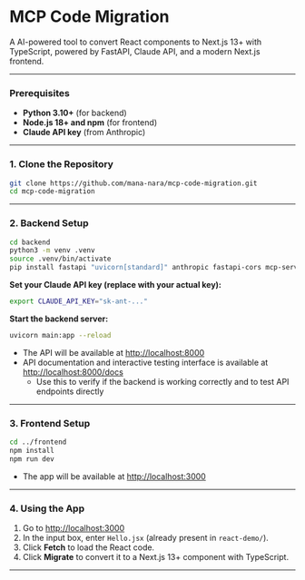 # MCP Code Migration

A AI-powered tool to convert React components to Next.js 13+ with TypeScript, powered by FastAPI, Claude API, and a modern Next.js frontend.

---

### Prerequisites

- **Python 3.10+** (for backend)
- **Node.js 18+ and npm** (for frontend)
- **Claude API key** (from Anthropic)

---

### 1. Clone the Repository

```bash
git clone https://github.com/mana-nara/mcp-code-migration.git
cd mcp-code-migration
```

---

### 2. Backend Setup

```bash
cd backend
python3 -m venv .venv
source .venv/bin/activate
pip install fastapi "uvicorn[standard]" anthropic fastapi-cors mcp-server-git
```

**Set your Claude API key (replace with your actual key):**
```bash
export CLAUDE_API_KEY="sk-ant-..."
```

**Start the backend server:**
```bash
uvicorn main:app --reload
```
- The API will be available at [http://localhost:8000](http://localhost:8000)
- API documentation and interactive testing interface is available at [http://localhost:8000/docs](http://localhost:8000/docs)
  - Use this to verify if the backend is working correctly and to test API endpoints directly

---

### 3. Frontend Setup

```bash
cd ../frontend
npm install
npm run dev
```
- The app will be available at [http://localhost:3000](http://localhost:3000)

---

### 4. Using the App

1. Go to [http://localhost:3000](http://localhost:3000)
2. In the input box, enter `Hello.jsx` (already present in `react-demo/`).
3. Click **Fetch** to load the React code.
4. Click **Migrate** to convert it to a Next.js 13+ component with TypeScript.

---